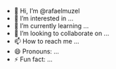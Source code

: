 - 👋 Hi, I’m @rafaelmuzel
- 👀 I’m interested in ...
- 🌱 I’m currently learning ...
- 💞️ I’m looking to collaborate on ...
- 📫 How to reach me ...
- 😄 Pronouns: ...
- ⚡ Fun fact: ...

<!---
rafaelmuzel/rafaelmuzel is a ✨ special ✨ repository because its `README.md` (this file) appears on your GitHub profile.
You can click the Preview link to take a look at your changes.
--->
